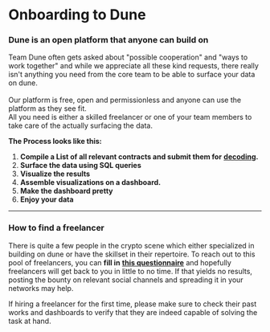 # Onboarding to Dune

### Dune is an open platform that anyone can build on

Team Dune often gets asked about "possible cooperation" and "ways to work together" and while we appreciate all these kind requests, there really isn't anything you need from the core team to be able to surface your data on dune.\
\
Our platform is free, open and permissionless and anyone can use the platform as they see fit.\
All you need is either a skilled freelancer or one of your team members to take care of the actually surfacing the data.

**The Process looks like this:**

1. **Compile a List of all relevant contracts and submit them for** [**decoding**](../../duneapp/adding-new-contracts.md)**.**
2. **Surface the data using SQL queries**
3. **Visualize the results**
4. **Assemble visualizations on a dashboard.**
5. **Make the dashboard pretty**
6. **Enjoy your data**

***

### How to find a freelancer

There is quite a few people in the crypto scene which either specialized in building on dune or have the skillset in their repertoire. To reach out to this pool of freelancers, you can **fill in** [**this questionnaire**](http://bounties.dune.xyz/) and hopefully freelancers will get back to you in little to no time. If that yields no results, posting the bounty on relevant social channels and spreading it in your networks may help.

If hiring a freelancer for the first time, please make sure to check their past works and dashboards to verify that they are indeed capable of solving the task at hand.
